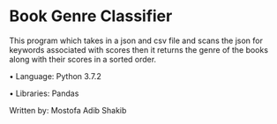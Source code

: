 # Book Genre Classifier

This program which takes in a json and csv file and scans the json for keywords associated with
scores then it returns the genre of the books along with their scores in a sorted order.

• Language: Python 3.7.2

• Libraries: Pandas

Written by: Mostofa Adib Shakib


